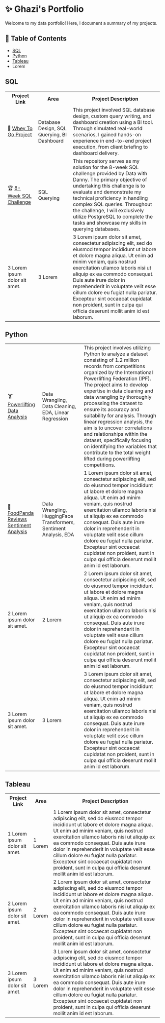 # ✨ Ghazi's Portfolio 
Welcome to my data portfolio! Here, I document a summary of my projects.
## 📄 Table of Contents
+ <a href="#sql"> SQL </a>
+ <a href="#python"> Python </a>
+ <a href="#tableau"> Tableau </a>
+ Lorem

## <a id="sql"> SQL </a>
<table>
  <tr>
    <th>Project Link</th>
    <th>Area</th>
    <th>Project Description</th>
  </tr>
  <tr>
    <td>💪 <a href="https://github.com/ghazi-hishamuddin/Whey-To-Go-Project">Whey To Go Project</a></td>
    <td>Database Design, SQL Querying, BI Dashboard</td>
    <td>This project involved SQL database design, custom query writing, and dashboard creation using a BI tool. Through simulated real-world scenarios, I gained hands-on experience in end-to-end project execution, from client briefing to dashboard delivery.</td>
  </tr>
  <tr>
    <td>🏆 <a href="https://github.com/ghazi-hishamuddin/8-Week-SQL">8-Week SQL Challenge</a></td>
    <td>SQL Querying</td>
    <td> This repository serves as my solution for the 8-week SQL challenge provided by Data with Danny. The primary objective of undertaking this challenge is to evaluate and demonstrate my technical proficiency in handling complex SQL queries. Throughout the challenge, I will exclusively utilize PostgreSQL to complete the tasks and showcase my skills in querying databases.</td>
  </tr>
  <tr>
    <td>3 Lorem ipsum dolor sit amet.</td>
    <td>3 Lorem</td>
    <td>3 Lorem ipsum dolor sit amet, consectetur adipiscing elit, sed do eiusmod tempor incididunt ut labore et dolore magna aliqua. Ut enim ad minim veniam, quis nostrud exercitation ullamco laboris nisi ut aliquip ex ea commodo consequat. Duis aute irure dolor in
      reprehenderit in voluptate velit esse cillum dolore eu fugiat nulla pariatur. Excepteur sint occaecat cupidatat non proident, sunt in culpa qui officia deserunt mollit anim id est laborum.</td>
  </tr>
</table>

## <a id="python"> Python </a>
<table>
  <tr>
    <td>🏋️ <a href='https://github.com/ghazi-hishamuddin/openpowerlifting_ipf_eda'>Powerlifting Data Analysis</th>
    <td>Data Wrangling, Data Cleaning, EDA, Linear Regression</th>
    <td>This project involves utilizing Python to analyze a dataset consisting of 1.2 million records from competitions organized by the International Powerlifting Federation (IPF). The project aims to develop expertise in data cleaning and data wrangling by thoroughly processing the dataset to ensure its accuracy and suitability for analysis. Through linear regression analysis, the aim is to uncover correlations and relationships within the dataset, specifically focusing on identifying the variables that contribute to the total weight lifted during powerlifting competitions.</th>
  </tr>
  <tr>
    <td>🍗 <a href='https://github.com/ghazi-hishamuddin/FoodPanda-Sentiment-Analysis'> FoodPanda Reviews Sentiment Analysis</a> </td>
    <td>Data Wrangling, HuggingFace Transformers, Sentiment Analysis, EDA</td>
    <td>1 Lorem ipsum dolor sit amet, consectetur adipiscing elit, sed do eiusmod tempor incididunt ut labore et dolore magna aliqua. Ut enim ad minim veniam, quis nostrud exercitation ullamco laboris nisi ut aliquip ex ea commodo consequat. Duis aute irure dolor in
      reprehenderit in voluptate velit esse cillum dolore eu fugiat nulla pariatur. Excepteur sint occaecat cupidatat non proident, sunt in culpa qui officia deserunt mollit anim id est laborum.</td>
  </tr>
  <tr>
    <td>2 Lorem ipsum dolor sit amet.</td>
    <td>2 Lorem</td>
    <td>2 Lorem ipsum dolor sit amet, consectetur adipiscing elit, sed do eiusmod tempor incididunt ut labore et dolore magna aliqua. Ut enim ad minim veniam, quis nostrud exercitation ullamco laboris nisi ut aliquip ex ea commodo consequat. Duis aute irure dolor in
      reprehenderit in voluptate velit esse cillum dolore eu fugiat nulla pariatur. Excepteur sint occaecat cupidatat non proident, sunt in culpa qui officia deserunt mollit anim id est laborum.</td>
  </tr>
  <tr>
    <td>3 Lorem ipsum dolor sit amet.</td>
    <td>3 Lorem</td>
    <td>3 Lorem ipsum dolor sit amet, consectetur adipiscing elit, sed do eiusmod tempor incididunt ut labore et dolore magna aliqua. Ut enim ad minim veniam, quis nostrud exercitation ullamco laboris nisi ut aliquip ex ea commodo consequat. Duis aute irure dolor in
      reprehenderit in voluptate velit esse cillum dolore eu fugiat nulla pariatur. Excepteur sint occaecat cupidatat non proident, sunt in culpa qui officia deserunt mollit anim id est laborum.</td>
  </tr>
</table>

## <a id="tableau"> Tableau </a>
<table>
  <tr>
    <th>Project Link</th>
    <th>Area</th>
    <th>Project Description</th>
  </tr>
  <tr>
    <td>1 Lorem ipsum dolor sit amet.</td>
    <td>1 Lorem</td>
    <td>1 Lorem ipsum dolor sit amet, consectetur adipiscing elit, sed do eiusmod tempor incididunt ut labore et dolore magna aliqua. Ut enim ad minim veniam, quis nostrud exercitation ullamco laboris nisi ut aliquip ex ea commodo consequat. Duis aute irure dolor in
      reprehenderit in voluptate velit esse cillum dolore eu fugiat nulla pariatur. Excepteur sint occaecat cupidatat non proident, sunt in culpa qui officia deserunt mollit anim id est laborum.</td>
  </tr>
  <tr>
    <td>2 Lorem ipsum dolor sit amet.</td>
    <td>2 Lorem</td>
    <td>2 Lorem ipsum dolor sit amet, consectetur adipiscing elit, sed do eiusmod tempor incididunt ut labore et dolore magna aliqua. Ut enim ad minim veniam, quis nostrud exercitation ullamco laboris nisi ut aliquip ex ea commodo consequat. Duis aute irure dolor in
      reprehenderit in voluptate velit esse cillum dolore eu fugiat nulla pariatur. Excepteur sint occaecat cupidatat non proident, sunt in culpa qui officia deserunt mollit anim id est laborum.</td>
  </tr>
  <tr>
    <td>3 Lorem ipsum dolor sit amet.</td>
    <td>3 Lorem</td>
    <td>3 Lorem ipsum dolor sit amet, consectetur adipiscing elit, sed do eiusmod tempor incididunt ut labore et dolore magna aliqua. Ut enim ad minim veniam, quis nostrud exercitation ullamco laboris nisi ut aliquip ex ea commodo consequat. Duis aute irure dolor in
      reprehenderit in voluptate velit esse cillum dolore eu fugiat nulla pariatur. Excepteur sint occaecat cupidatat non proident, sunt in culpa qui officia deserunt mollit anim id est laborum.</td>
  </tr>
</table>
